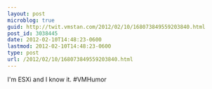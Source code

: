 ```yaml
---
layout: post
microblog: true
guid: http://twit.vmstan.com/2012/02/10/168073849559203840.html
post_id: 3038445
date: 2012-02-10T14:48:23-0600
lastmod: 2012-02-10T14:48:23-0600
type: post
url: /2012/02/10/168073849559203840.html
---
```

I'm ESXi and I know it. #VMHumor

